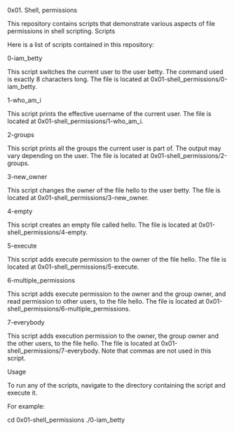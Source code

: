 0x01. Shell, permissions

This repository contains scripts that demonstrate various aspects of file permissions in shell scripting.
Scripts

Here is a list of scripts contained in this repository:

0-iam_betty


This script switches the current user to the user betty. The command used is exactly 8 characters long. The file is located at 0x01-shell_permissions/0-iam_betty.

1-who_am_i

This script prints the effective username of the current user. The file is located at 0x01-shell_permissions/1-who_am_i.

2-groups

This script prints all the groups the current user is part of. The output may vary depending on the user. The file is located at 0x01-shell_permissions/2-groups.

3-new_owner

This script changes the owner of the file hello to the user betty. The file is located at 0x01-shell_permissions/3-new_owner.

4-empty

This script creates an empty file called hello. The file is located at 0x01-shell_permissions/4-empty.

5-execute

This script adds execute permission to the owner of the file hello. The file is located at 0x01-shell_permissions/5-execute.

6-multiple_permissions

This script adds execute permission to the owner and the group owner, and read permission to other users, to the file hello. The file is located at 0x01-shell_permissions/6-multiple_permissions.

7-everybody

This script adds execution permission to the owner, the group owner and the other users, to the file hello. The file is located at 0x01-shell_permissions/7-everybody. Note that commas are not used in this script.

Usage

To run any of the scripts, navigate to the directory containing the script and execute it. 

For example:

cd 0x01-shell_permissions
./0-iam_betty



